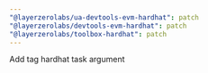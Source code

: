 ```yaml
---
"@layerzerolabs/ua-devtools-evm-hardhat": patch
"@layerzerolabs/devtools-evm-hardhat": patch
"@layerzerolabs/toolbox-hardhat": patch
---
```


Add tag hardhat task argument
